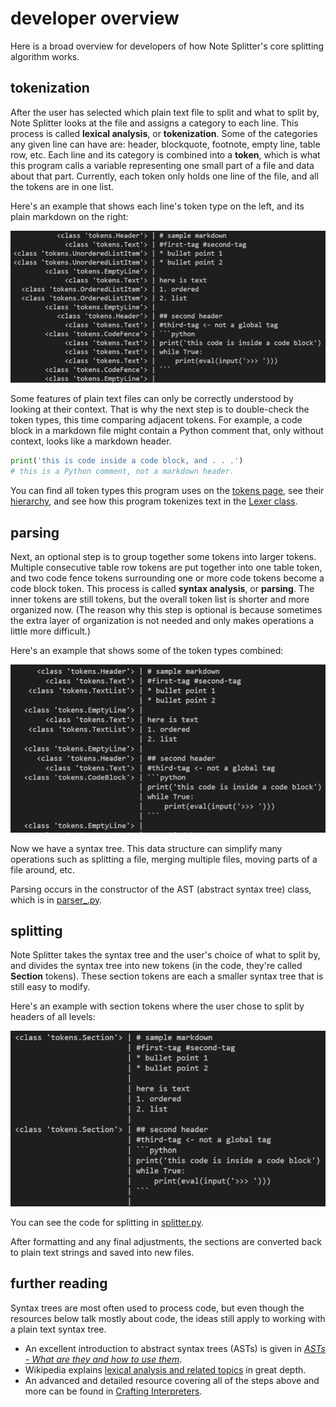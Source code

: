 # developer overview

Here is a broad overview for developers of how Note Splitter's core splitting algorithm works.

## tokenization
After the user has selected which plain text file to split and what to split by, Note Splitter looks at the file and assigns a category to each line. This process is called **lexical analysis**, or **tokenization**. Some of the categories any given line can have are: header, blockquote, footnote, empty line, table row, etc. Each line and its category is combined into a **token**, which is what this program calls a variable representing one small part of a file and data about that part. Currently, each token only holds one line of the file, and all the tokens are in one list.

Here's an example that shows each line's token type on the left, and its plain markdown on the right:

![lexer demo](images/lexer_demo.png)

Some features of plain text files can only be correctly understood by looking at their context. That is why the next step is to double-check the token types, this time comparing adjacent tokens. For example, a code block in a markdown file might contain a Python comment that, only without context, looks like a markdown header.

```python
print('this is code inside a code block, and . . .')
# this is a Python comment, not a markdown header.  
```

You can find all token types this program uses on the [tokens page](tokens.rst), see their [hierarchy](token-hierarchy.md), and see how this program tokenizes text in the [Lexer class](https://github.com/wheelercj/note-splitter/blob/master/note-splitter/lexer.py).

## parsing
Next, an optional step is to group together some tokens into larger tokens. Multiple consecutive table row tokens are put together into one table token, and two code fence tokens surrounding one or more code tokens become a code block token. This process is called **syntax analysis**, or **parsing**. The inner tokens are still tokens, but the overall token list is shorter and more organized now. (The reason why this step is optional is because sometimes the extra layer of organization is not needed and only makes operations a little more difficult.)

Here's an example that shows some of the token types combined:

![parser demo](images/parser_demo.png)

Now we have a syntax tree. This data structure can simplify many operations such as splitting a file, merging multiple files, moving parts of a file around, etc.

Parsing occurs in the constructor of the AST (abstract syntax tree) class, which is in [parser_.py](https://github.com/wheelercj/note-splitter/blob/master/note-splitter/parser_.py).

## splitting
Note Splitter takes the syntax tree and the user's choice of what to split by, and divides the syntax tree into new tokens (in the code, they're called **Section** tokens). These section tokens are each a smaller syntax tree that is still easy to modify.

Here's an example with section tokens where the user chose to split by headers of all levels:

![splitter demo](images/splitter_demo.png)

You can see the code for splitting in [splitter.py](https://github.com/wheelercj/note-splitter/blob/master/note-splitter/splitter.py).

After formatting and any final adjustments, the sections are converted back to plain text strings and saved into new files.

## further reading
Syntax trees are most often used to process code, but even though the resources below talk mostly about code, the ideas still apply to working with a plain text syntax tree.
* An excellent introduction to abstract syntax trees (ASTs) is given in [_ASTs - What are they and how to use them_](https://www.twilio.com/blog/abstract-syntax-trees). 
* Wikipedia explains [lexical analysis and related topics](https://en.wikipedia.org/wiki/Lexical_analysis) in great depth.
* An advanced and detailed resource covering all of the steps above and more can be found in [Crafting Interpreters](https://craftinginterpreters.com/scanning.html).
